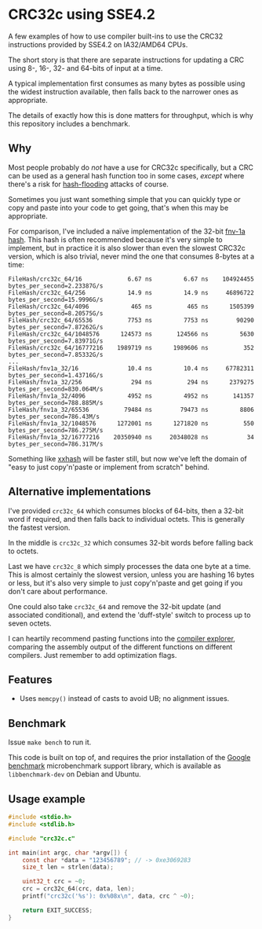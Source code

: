 # CRC32c using SSE4.2

A few examples of how to use compiler built-ins to use the CRC32 instructions
provided by SSE4.2 on IA32/AMD64 CPUs.

The short story is that there are separate instructions for updating a CRC
using 8-, 16-, 32- and 64-bits of input at a time.

A typical implementation first consumes as many bytes as possible using
the widest instruction available, then falls back to the narrower ones as appropriate.

The details of exactly how this is done matters for throughput, which is why this
repository includes a benchmark.

## Why

Most people probably do _not_ have a use for CRC32c specifically, but a CRC can
be used as a general hash function too in some cases, _except_ where there's a risk
for [hash-flooding](https://www.google.com/search?q=hash-flooding) attacks of course.

Sometimes you just want something simple that you can quickly type or copy and paste into
your code to get going, that's when this may be appropriate.

For comparison, I've included a naïve implementation of the 32-bit [fnv-1a hash](https://en.wikipedia.org/wiki/Fowler–Noll–Vo_hash_function).
This hash is often recommended because it's very simple to implement, but in practice
it is also slower than even the slowest CRC32c version, which is also trivial,
never mind the one that consumes 8-bytes at a time:

```
FileHash/crc32c_64/16             6.67 ns         6.67 ns    104924455 bytes_per_second=2.23387G/s
FileHash/crc32c_64/256            14.9 ns         14.9 ns     46896722 bytes_per_second=15.9996G/s
FileHash/crc32c_64/4096            465 ns          465 ns      1505399 bytes_per_second=8.20575G/s
FileHash/crc32c_64/65536          7753 ns         7753 ns        90290 bytes_per_second=7.87262G/s
FileHash/crc32c_64/1048576      124573 ns       124566 ns         5630 bytes_per_second=7.83971G/s
FileHash/crc32c_64/16777216    1989719 ns      1989606 ns          352 bytes_per_second=7.85332G/s
...
FileHash/fnv1a_32/16              10.4 ns         10.4 ns     67782311 bytes_per_second=1.43716G/s
FileHash/fnv1a_32/256              294 ns          294 ns      2379275 bytes_per_second=830.064M/s
FileHash/fnv1a_32/4096            4952 ns         4952 ns       141357 bytes_per_second=788.885M/s
FileHash/fnv1a_32/65536          79484 ns        79473 ns         8806 bytes_per_second=786.43M/s
FileHash/fnv1a_32/1048576      1272001 ns      1271820 ns          550 bytes_per_second=786.275M/s
FileHash/fnv1a_32/16777216    20350940 ns     20348028 ns           34 bytes_per_second=786.317M/s
```

Something like [xxhash](https://github.com/Cyan4973/xxHash) will be faster still, but now we've left
the domain of "easy to just copy'n'paste or implement from scratch" behind.

## Alternative implementations

I've provided `crc32c_64` which consumes blocks of 64-bits, then a 32-bit word
if required, and then falls back to individual octets. This is generally the
fastest version.

In the middle is `crc32c_32` which consumes 32-bit words before falling back
to octets.

Last we have `crc32c_8` which simply processes the data one byte at
a time. This is almost certainly the slowest version, unless you are
hashing 16 bytes or less, but it's also very simple to just copy'n'paste
and get going if you don't care about performance.

One could also take `crc32c_64` and remove the 32-bit update (and associated conditional),
and extend the 'duff-style' switch to process up to seven octets.

I can heartily recommend pasting functions into the [compiler explorer](https://godbolt.org),
comparing the assembly output of the different functions on different compilers. Just remember to add optimization flags.

## Features

* Uses `memcpy()` instead of casts to avoid UB; no alignment issues.

## Benchmark

Issue `make bench` to run it.

This code is built on top of, and requires the prior installation of the [Google benchmark](https://github.com/google/benchmark) microbenchmark support library,
which is available as `libbenchmark-dev` on Debian and Ubuntu.

## Usage example

```c
#include <stdio.h>
#include <stdlib.h>

#include "crc32c.c"

int main(int argc, char *argv[]) {
	const char *data = "123456789"; // -> 0xe3069283
	size_t len = strlen(data);

	uint32_t crc = ~0;
	crc = crc32c_64(crc, data, len);
	printf("crc32c('%s'): 0x%08x\n", data, crc ^ ~0);

	return EXIT_SUCCESS;
}
```
